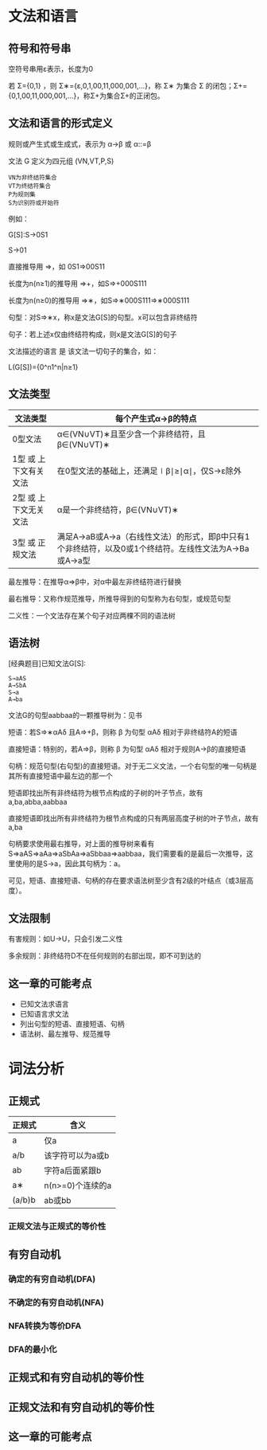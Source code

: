 # 文法和语言
## 符号和符号串
空符号串用ε表示，长度为0

若 Σ={0,1} ，则 Σ∗={ε,0,1,00,11,000,001,...}，称 Σ∗ 为集合 Σ 的闭包；Σ+={0,1,00,11,000,001,...}，称Σ+为集合Σ+的正闭包。

## 文法和语言的形式定义
规则或产生式或生成式，表示为 α→β 或 α::=β

文法 G 定义为四元组 (VN,VT,P,S)
```
VN为非终结符集合
VT为终结符集合
P为规则集
S为识别符或开始符
```
例如：

G[S]:S→0S1

S→01

直接推导用 ⇒，如 0S1⇒00S11

长度为n(n≥1)的推导用 ⇒+，如S⇒+000S111

长度为n(n≥0)的推导用 ⇒∗，如S⇒∗000S111⇒∗000S111

句型：对S⇒∗x，称x是文法G[S]的句型。x可以包含非终结符

句子：若上述x仅由终结符构成，则x是文法G[S]的句子

文法描述的语言 是 该文法一切句子的集合，如：

L(G[S])={0^n1^n|n≥1}

## 文法类型
|文法类型	|每个产生式α→β的特点|
|--|--|
|0型文法	|α∈(VN∪VT)∗且至少含一个非终结符，且β∈(VN∪VT)∗|
|1型 或 上下文有关文法	|在0型文法的基础上，还满足∣β∣≥∣α∣，仅S→ε除外|
|2型 或 上下文无关文法	|α是一个非终结符，β∈(VN∪VT)∗|
|3型 或 正规文法	|满足A→aB或A→a（右线性文法）的形式，即β中只有1个非终结符，以及0或1个终结符。左线性文法为A→Ba或A→a型|

最左推导：在推导α⇒β中，对α中最左非终结符进行替换

最右推导：又称作规范推导，所推导得到的句型称为右句型，或规范句型

二义性：一个文法存在某个句子对应两棵不同的语法树

## 语法树
[经典题目]已知文法G[S]:
```
S→aAS
A→SbA
S→a
A→ba
```
文法G的句型aabbaa的一颗推导树为：见书

短语：若S⇒∗αAδ 且A⇒+β，则称 β 为句型 αAδ 相对于非终结符A的短语

直接短语：特别的，若A⇒β，则称 β 为句型 αAδ 相对于规则A→β的直接短语

句柄：规范句型(右句型)的直接短语。对于无二义文法，一个右句型的唯一句柄是其所有直接短语中最左边的那一个

短语即找出所有非终结符为根节点构成的子树的叶子节点，故有a,ba,abba,aabbaa

直接短语即找出所有非终结符为根节点构成的只有两层高度子树的叶子节点，故有a,ba

句柄要求使用最右推导，对上面的推导树来看有S⇒aAS⇒aAa⇒aSbAa⇒aSbbaa⇒aabbaa，我们需要看的是最后一次推导，这里使用的是S→a，因此其句柄为：a。

可见，短语、直接短语、句柄的存在要求语法树至少含有2级的叶结点（或3层高度）。

## 文法限制
有害规则：如U→U，只会引发二义性

多余规则：非终结符D不在任何规则的右部出现，即不可到达的

## 这一章的可能考点
- 已知文法求语言
- 已知语言求文法
- 列出句型的短语、直接短语、句柄
- 语法树、最左推导、规范推导

# 词法分析
## 正规式
|正规式	|含义|
|--|--|
|a	|仅a|
|a/b	|该字符可以为a或b|
|ab	|字符a后面紧跟b|
|a∗	|n(n>=0)个连续的a|
|(a/b)b	|ab或bb|

### 正规文法与正规式的等价性

## 有穷自动机
### 确定的有穷自动机(DFA)
### 不确定的有穷自动机(NFA)
### NFA转换为等价DFA
### DFA的最小化

## 正规式和有穷自动机的等价性

## 正规文法和有穷自动机的等价性

## 这一章的可能考点

